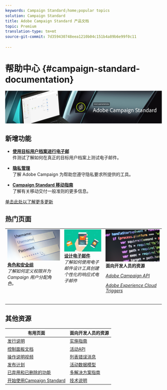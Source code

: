 ```yaml
---
keywords: Campaign Standard;home;popular topics
solution: Campaign Standard
title: Adobe Campaign Standard 产品文档
topic: Premium
translation-type: tm+mt
source-git-commit: 7d359430748eea1210b04c151b4a89b6e99f0c11

---
```



# 帮助中心 {#campaign-standard-documentation}

![](start/using/assets/do-not-localize/banner_acs_doc.jpg)

## 新增功能

* **[使用目标用户档案进行电子邮](sending/using/testing-messages-using-target.md)**<br/>件测试了解如何在真正的目标用户档案上测试电子邮件。

* **[隐私管理](https://helpx.adobe.com/campaign/kb/campaign-privacy.html)**<br/>
了解 Adobe Campaign 为帮助您遵守隐私要求所提供的工具。

* **[Campaign Standard 移动指南](https://helpx.adobe.com/campaign/kb/acs-mobile.html)**<br/>
了解有关移动交付一般准则的更多信息。

[单击此处以了解更多更新](rn/using/documentation-updates.md)

## 热门页面

<table>
<tr>
  <td valign="top">
    <a href="administration/using/about-access-management.md">
      <img alt="角色" src="start/using/assets/roles.png"/>
    </a>
    <div>
    <a href="administration/using/about-access-management.md"><strong>角色和安全组</strong></a>
    </div>
    <em>了解如何定义权限并为 Campaign 用户分配角色。</em>
    <br>
  </td>
  <td valign="top">
    <a href="designing/using/designing-content-in-adobe-campaign.md">
      <img alt="设计工具" src="start/using/assets/design.png" />
    </a>
    <div>
    <a href="designing/using/designing-content-in-adobe-campaign.md"><strong>设计电子邮件</strong></a>
    </div>
    <em>了解如何使用电子邮件设计工具创建个性化的响应式电子邮件</em>
    <br>
  </td>
  <td valign="top">
       <img alt="开发人员" src="start/using/assets/dev.png" />
    <div>
    <strong>面向开发人员的资源</strong>
    </div>
    <p><em><a href="api/using/about-campaign-standard-apis.md">Adobe Campaign API</a></em></p>
    <p><em><a href="integrating/using/about-adobe-experience-cloud-triggers.md">Adobe Experience Cloud Triggers</a></em></p>
    <br>
  </td>
</tr>
</table>

## 其他资源

| 有用页面 | 面向开发人员的资源 |
|---|---|
| [发行说明](rn/using/release-notes.md) | [实施指南](https://helpx.adobe.com/campaign/kb/campaign-standard-implementation-guide.html) |
| [控制面板文档](https://docs.adobe.com/content/help/zh-Hans/control-panel/using/control-panel-home.html) | [活动API](api/using/about-campaign-standard-apis.md) |
| [操作说明视频](https://docs.adobe.com/content/help/en/campaign-learn/campaign-standard-tutorials/overview.html) | [列表错误消息](https://docs.adobe.com/content/help/en/campaign-classic/technicalresources/error_messages/error_codes.html) |
| [发布计划](rn/using/release-planning.md) | [活动数据模型](developing/using/datamodel-introduction.md) |
| [已弃用和已删除的功能](https://helpx.adobe.com/campaign/kb/acs-deprecated-and-removed-features.html) | [多解决方案指南](integrating/using/about-campaign-integrations.md) |
| [开始使用Campaign Standard](start/using/campaign-orchestration.md) | [技术说明](https://helpx.adobe.com/campaign/kb/acs-article-list.html) |
